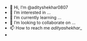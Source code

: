 - 👋 Hi, I’m @adityshekhar0807
- 👀 I’m interested in ...
- 🌱 I’m currently learning ...
- 💞️ I’m looking to collaborate on ...
- 📫 How to reach me _adityashekhar__
- 

<!---
adityshekhar0807/adityshekhar0807 is a ✨ special ✨ repository because its `README.md` (this file) appears on your GitHub profile.
You can click the Preview link to take a look at your changes.
--->
